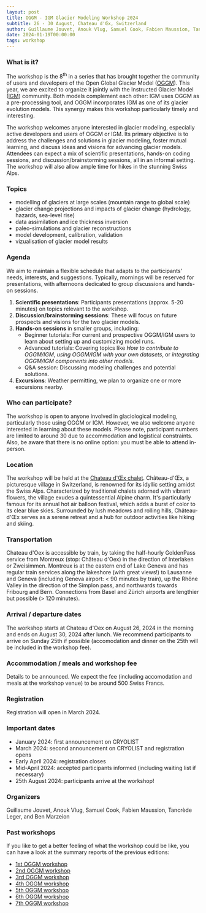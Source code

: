 ```yaml
---
layout: post
title: OGGM - IGM Glacier Modeling Workshop 2024
subtitle: 26 - 30 August, Chateau d'Œx, Switzerland
author: Guillaume Jouvet, Anouk Vlug, Samuel Cook, Fabien Maussion, Tancrède Leger, and Ben Marzeion
date: 2024-01-19T00:00:00
tags: workshop
---
```


### What is it?

The workshop is the 8<sup>th</sup> in a series that has brought together the community of users and developers of the Open Global Glacier Model ([OGGM](https://oggm.org/)). This year, we are excited to organize it jointly with the Instructed Glacier Model ([IGM](https://github.com/jouvetg/igm)) community. Both models complement each other: IGM uses OGGM as a pre-processing tool, and OGGM incorporates IGM as one of its glacier evolution models. This synergy makes this workshop particularly timely and interesting.

The workshop welcomes anyone interested in glacier modeling, especially active developers and users of OGGM or IGM. Its primary objective is to address the challenges and solutions in glacier modeling, foster mutual learning, and discuss ideas and visions for advancing glacier models. Attendees can expect a mix of scientific presentations, hands-on coding sessions, and discussion/brainstorming sessions, all in an informal setting. The workshop will also allow ample time for hikes in the stunning Swiss Alps.

### Topics

- modelling of glaciers at large scales (mountain range to global scale)
- glacier change projections and impacts of glacier change (hydrology, hazards, sea-level rise)
- data assimilation and ice thickness inversion
- paleo-simulations and glacier reconstructions
- model development, calibration, validation
- vizualisation of glacier model results

### Agenda

We aim to maintain a flexible schedule that adapts to the participants' needs, interests, and suggestions. Typically, mornings will be reserved for presentations, with afternoons dedicated to group discussions and hands-on sessions.

1. <b>Scientific presentations</b>: Participants presentations (approx. 5-20 minutes) on topics relevant to the workshop.
3. <b>Discussion/brainstorming sessions</b>: These will focus on future prospects and visions for the two glacier models.
4. <b>Hands-on sessions</b> in smaller groups, including:
    - Beginner tutorials: For current and prospective OGGM/IGM users to learn about setting up and customizing model runs.
    - Advanced tutorials: Covering topics like <i>How to contribute to OGGM/IGM</i>, <i>using OGGM/IGM with your own datasets</i>, or <i>integrating OGGM/IGM components into other models</i>.
    - Q&A session: Discussing modeling challenges and potential solutions.
5.  <b>Excursions</b>: Weather permitting, we plan to organize one or more excursions nearby.

### Who can participate?

The workshop is open to anyone involved in glaciological modeling, particularly those using OGGM or IGM. However, we also welcome anyone interested in learning about these models. Please note, participant numbers are limited to around 30 due to accommodation and logistical constraints. Also, be aware that there is no online option: you must be able to attend in-person.

### Location

The workshop will be held at the [Chateau d'Œx chalet](https://fr.vieuxchalet.ch). Château-d'Œx, a picturesque village in Switzerland, is renowned for its idyllic setting amidst the Swiss Alps. Characterized by traditional chalets adorned with vibrant flowers, the village exudes a quintessential Alpine charm. It's particularly famous for its annual hot air balloon festival, which adds a burst of color to its clear blue skies. Surrounded by lush meadows and rolling hills, Château-d'Œx serves as a serene retreat and a hub for outdoor activities like hiking and skiing.

### Transportation

Chateau d'Oex is accessible by train, by taking the half-hourly GoldenPass service from Montreux (stop: Château d'Oex) in the direction of Interlaken or Zweisimmen. Montreux is at the eastern end of Lake Geneva and has regular train services along the lakeshore (with great views!) to Lausanne and Geneva (including Geneva airport: < 90 minutes by train), up the Rhône Valley in the direction of the Simplon pass, and northwards towards Fribourg and Bern. Connections from Basel and Zürich airports are lengthier but possible (> 120 minutes).

### Arrival / departure dates

The workshop starts at Chateau d'Oex on August 26, 2024 in the morning and ends on August 30, 2024 after lunch. We recommend participants to arrive on Sunday 25th if possible (accomodation and dinner on the 25th will be included in the workshop fee).

### Accommodation / meals and workshop fee

Details to be announced. We expect the fee (including accomodation and meals at the workshop venue) to be around 500 Swiss Francs.

### Registration

Registration will open in March 2024.

### Important dates

- January 2024: first announcement on CRYOLIST
- March 2024: second announcement on CRYOLIST and registration opens
- Early April 2024: registration closes
- Mid-April 2024: accepted participants informed (including waiting list if necessary)
- 25th August 2024: participants arrive at the workshop!

### Organizers

Guillaume Jouvet, Anouk Vlug, Samuel Cook, Fabien Maussion, Tancrède Leger, and Ben Marzeion

### Past workshops

If you like to get a better feeling of what the workshop could be like,
you can have a look at the summary reports of the previous editions:

- <u> <a href="{{ site.url }}/2016/02/11/1st-oggm-worshop-summary/"> 1st OGGM workshop </a> </u>
- <u> <a href="{{ site.url }}/2017/04/03/2nd-oggm-worshop-summary/"> 2nd OGGM workshop </a> </u>
- <u> <a href="{{ site.url }}/2018/06/29/3nd-oggm-worshop-summary/"> 3rd OGGM workshop </a> </u>
- <u> <a href="{{ site.url }}/2019/06/21/4st-oggm-worshop-summary/"> 4th OGGM workshop </a> </u>
- <u> <a href="{{ site.url }}/2021/10/12/5th-oggm-worshop-summary/"> 5th OGGM workshop </a> </u>
- <u> <a href="{{ site.url }}/2022/11/20/6st-oggm-worshop-summary/"> 6th OGGM workshop </a> </u>
- <u> <a href="{{ site.url }}/2023/09/07/7th-oggm-worshop-summary/"> 7th OGGM workshop </a> </u>
